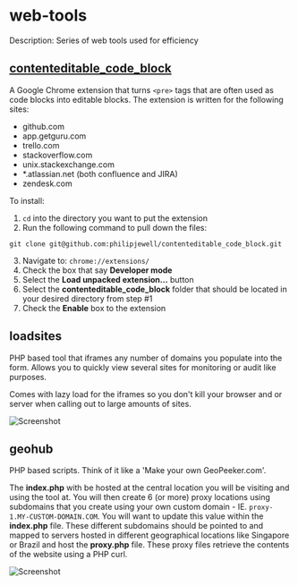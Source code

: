 # web-tools
Description: Series of web tools used for efficiency

## [contenteditable_code_block](https://github.com/philipjewell/contenteditable_code_block)
A Google Chrome extension that turns `<pre>` tags that are often used as code blocks into editable blocks.
The extension is written for the following sites:

* github.com
* app.getguru.com 
* trello.com
* stackoverflow.com
* unix.stackexchange.com
* *.atlassian.net (both confluence and JIRA)
* zendesk.com

To install:

1. `cd` into the directory you want to put the extension
2. Run the following command to pull down the files:
```
git clone git@github.com:philipjewell/contenteditable_code_block.git
```
3. Navigate to: `chrome://extensions/`
4. Check the box that say **Developer mode**
5. Select the **Load unpacked extension...** button
6. Select the **contenteditable_code_block** folder that should be located in your desired directory from step #1
7. Check the **Enable** box to the extension

## loadsites
PHP based tool that iframes any number of domains you populate into the form.
Allows you to quickly view several sites for monitoring or audit like purposes.

Comes with lazy load for the iframes so you don't kill your browser and or server when calling out to large amounts of sites.

![Screenshot](http://i.imgur.com/wmybDRK.png)

## geohub
PHP based scripts. Think of it like a 'Make your own GeoPeeker.com'.

The **index.php** with be hosted at the central location you will be visiting and using the tool at.
You will then create 6 (or more) proxy locations using subdomains that you create using your own custom domain - IE. `proxy-1.MY-CUSTOM-DOMAIN.COM`. You will want to update this value within the **index.php** file.
These different subdomains should be pointed to and mapped to servers hosted in different geographical locations like Singapore or Brazil and host the **proxy.php** file. These proxy files retrieve the contents of the website using a PHP curl.

![Screenshot](http://i.imgur.com/WTVIXSJ.png)
